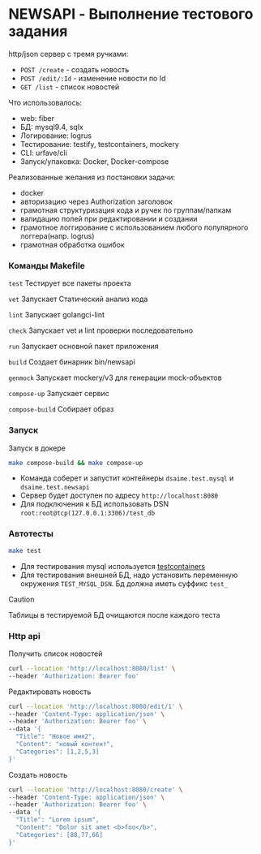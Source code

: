 # NEWSAPI - Выполнение тестового задания

http/json сервер с тремя ручками:
- `POST /create` - создать новость
- `POST /edit/:Id` - изменение новости по Id
- `GET /list` - список новостей

Что использовалось:
- web: fiber
- БД: mysql9.4, sqlx
- Логирование: logrus
- Тестирование: testify, testcontainers, mockery
- CLI: urfave/cli
- Запуск/упаковка: Docker, Docker-compose

Реализованные желания из постановки задачи:
- docker
- авторизацию через Authorization заголовок
- грамотная структуризация кода и ручек по группам/папкам
- валидацию полей при редактировании и создании
- грамотное логгирование с использованием любого популярного логгера(напр. logrus)
- грамотная обработка ошибок

### Команды Makefile

`test` Тестирует все пакеты проекта

`vet` Запускает Статический анализ кода

`lint` Запускает golangci-lint

`check` Запускает vet и lint проверки последовательно

`run` Запускает основной пакет приложения

`build` Создает бинарник bin/newsapi

`genmock` Запускает mockery/v3 для генерации mock-объектов

`compose-up` Запускает сервис

`compose-build` Собирает образ

### Запуск

Запуск в докере
```sh
make compose-build && make compose-up
```
- Команда соберет и запустит контейнеры `dsaime.test.mysql` и `dsaime.test.newsapi`
- Сервер будет доступен по адресу `http://localhost:8080`
- Для подключения к БД использовать DSN `root:root@tcp(127.0.0.1:3306)/test_db`


### Автотесты

```sh
make test
```
- Для тестирования mysql используется [testcontainers](https://golang.testcontainers.org/modules/mysql/)
- Для тестирования внешней БД, надо установить переменную окружения `TEST_MYSQL_DSN`. Бд должна иметь суффикс `test_`

> [!CAUTION]
> Таблицы в тестируемой БД очищаются после каждого теста

### Http api

Получить список новостей
```sh
curl --location 'http://localhost:8080/list' \
--header 'Authorization: Bearer foo'
```

Редактировать новость
```sh
curl --location 'http://localhost:8080/edit/1' \
--header 'Content-Type: application/json' \
--header 'Authorization: Bearer foo' \
--data '{
  "Title": "Новое имя2",
  "Content": "новый контент",
  "Categories": [1,2,5,3]
}'
```

Создать новость
```sh
curl --location 'http://localhost:8080/create' \
--header 'Content-Type: application/json' \
--header 'Authorization: Bearer foo' \
--data '{
  "Title": "Lorem ipsum",
  "Content": "Dolor sit amet <b>foo</b>",
  "Categories": [88,77,66]
}'
```